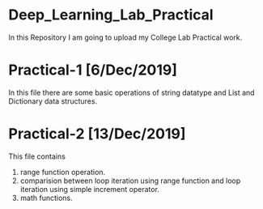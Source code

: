 # Deep_Learning_Lab_Practical
In this Repository I am going to upload my College Lab Practical work.

# Practical-1 [6/Dec/2019]
In this file there are some basic operations of string datatype and List and Dictionary data structures.

# Practical-2 [13/Dec/2019]
This file contains
  1. range function operation.
  2. comparision between loop iteration using range function and loop iteration using simple increment operator.
  3. math functions.
